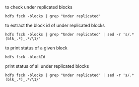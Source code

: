 to check under replicated blocks
```
hdfs fsck -blocks | grep "Under replicated"
```

to extract the block id of under replicated blocks
```
hdfs fsck -blocks | grep "Under replicated" | sed -r 's/.*(blk_.*)_.*/\1/'
```

to print status of a given block
```
hdfs fsck -blockId
```

print status of all under replicated blocks
```
hdfs fsck -blocks | grep "Under replicated" | sed -r 's/.*(blk_.*)_.*/\1/'
```